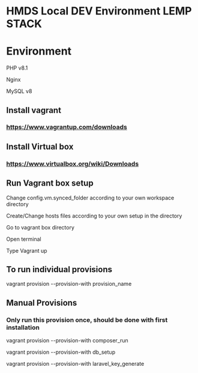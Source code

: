 # HMDS Local DEV Environment LEMP STACK

# Environment
PHP v8.1

Nginx

MySQL v8


## Install vagrant
### https://www.vagrantup.com/downloads

## Install Virtual box
### https://www.virtualbox.org/wiki/Downloads

## Run Vagrant box setup
Change config.vm.synced_folder according to your own workspace directory

Create/Change hosts files according to your own setup in the directory

Go to vagrant box directory

Open terminal

Type Vagrant up

## To run individual provisions
vagrant provision --provision-with provision_name

## Manual Provisions
### Only run this provision once, should be done with first installation
vagrant provision --provision-with composer_run

vagrant provision --provision-with db_setup

vagrant provision --provision-with laravel_key_generate
